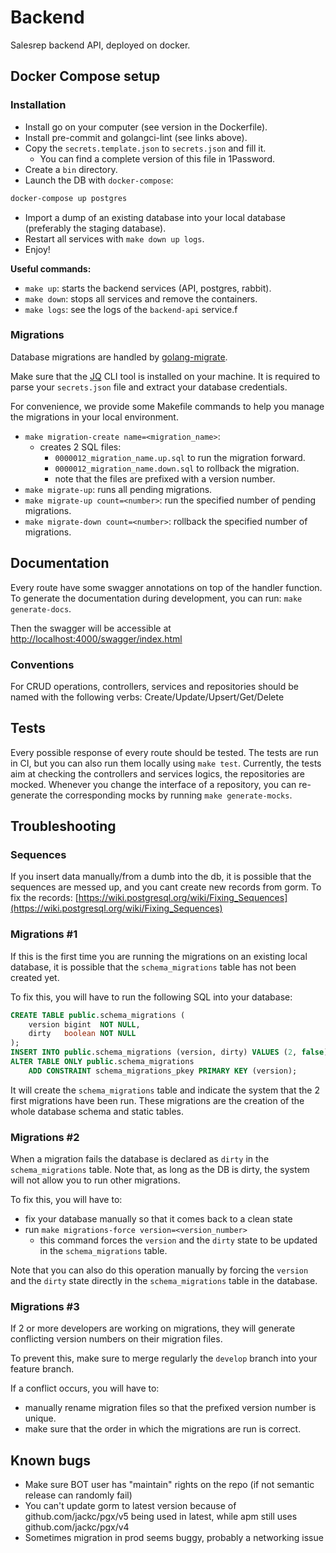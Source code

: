 # Backend

Salesrep backend API, deployed on docker.

## Docker Compose setup

### Installation
- Install go on your computer (see version in the Dockerfile).
- Install pre-commit and golangci-lint (see links above).
- Copy the `secrets.template.json` to `secrets.json` and fill it.
  - You can find a complete version of this file in 1Password.
- Create a `bin` directory.
- Launch the DB with `docker-compose`:
```bash
docker-compose up postgres
```
- Import a dump of an existing database into your local database (preferably the staging database).
- Restart all services with `make down up logs`.
- Enjoy!

**Useful commands:**
- `make up`: starts the backend services (API, postgres, rabbit).
- `make down`: stops all services and remove the containers.
- `make logs`: see the logs of the `backend-api` service.f

### Migrations

Database migrations are handled by [golang-migrate](https://github.com/golang-migrate/migrate).

Make sure that the [JQ](https://jqlang.github.io/jq/) CLI tool is installed on your machine. It is required to parse
your `secrets.json` file and extract your database credentials.

For convenience, we provide some Makefile commands to help you manage the migrations in your local environment.
- `make migration-create name=<migration_name>`:
  - creates 2 SQL files:
    - `0000012_migration_name.up.sql` to run the migration forward.
    - `0000012_migration_name.down.sql` to rollback the migration.
    - note that the files are prefixed with a version number.
- `make migrate-up`: runs all pending migrations.
- `make migrate-up count=<number>`: run the specified number of pending migrations.
- `make migrate-down count=<number>`: rollback the specified number of migrations.

## <a id="documentation"></a>Documentation

Every route have some swagger annotations on top of the handler function.
To generate the documentation during development, you can run:
`make generate-docs`.

Then the swagger will be accessible at [http://localhost:4000/swagger/index.html](http://localhost:4000/swagger/index.html)


### Conventions

For CRUD operations, controllers, services and repositories should be named with the following verbs:
Create/Update/Upsert/Get/Delete


## Tests

Every possible response of every route should be tested. The tests are run in CI, but you can
also run them locally using `make test`. Currently, the tests aim at checking the controllers and services logics, the repositories are mocked.
Whenever you change the interface of a repository, you can re-generate the corresponding mocks by running `make generate-mocks`.


## Troubleshooting

### Sequences
If you insert data manually/from a dumb into the db, it is possible that the sequences are messed up, and you cant create
new records from gorm. To fix the records: [https://wiki.postgresql.org/wiki/Fixing_Sequences](https://wiki.postgresql.org/wiki/Fixing_Sequences)

### Migrations #1

If this is the first time you are running the migrations on an existing local database,
it is possible that the `schema_migrations` table has not been created yet.

To fix this, you will have to run the following SQL into your database:
```sql
CREATE TABLE public.schema_migrations (
    version bigint  NOT NULL,
    dirty   boolean NOT NULL
);
INSERT INTO public.schema_migrations (version, dirty) VALUES (2, false);
ALTER TABLE ONLY public.schema_migrations
    ADD CONSTRAINT schema_migrations_pkey PRIMARY KEY (version);
```
It will create the `schema_migrations` table and indicate the system that the 2 first migrations have been run. These migrations
are the creation of the whole database schema and static tables.

### Migrations #2

When a migration fails the database is declared as `dirty` in the `schema_migrations` table. Note that, as long as the DB is
dirty, the system will not allow you to run other migrations.

To fix this, you will have to:
- fix your database manually so that it comes back to a clean state
- run `make migrations-force version=<version_number>`
  - this command forces the `version` and the `dirty` state to be updated in the `schema_migrations` table.

Note that you can also do this operation manually by forcing the `version` and the `dirty` state directly
in the `schema_migrations` table in the database.

### Migrations #3

If 2 or more developers are working on migrations, they will generate conflicting version numbers on their migration files.

To prevent this, make sure to merge regularly the `develop` branch into your feature branch.

If a conflict occurs, you will have to:
- manually rename migration files so that the prefixed version number is unique.
- make sure that the order in which the migrations are run is correct.


## Known bugs

- Make sure BOT user has "maintain" rights on the repo (if not semantic release can randomly fail)
- You can't update gorm to latest version because of github.com/jackc/pgx/v5 being used in latest, while apm still uses github.com/jackc/pgx/v4
- Sometimes migration in prod seems buggy, probably a networking issue
